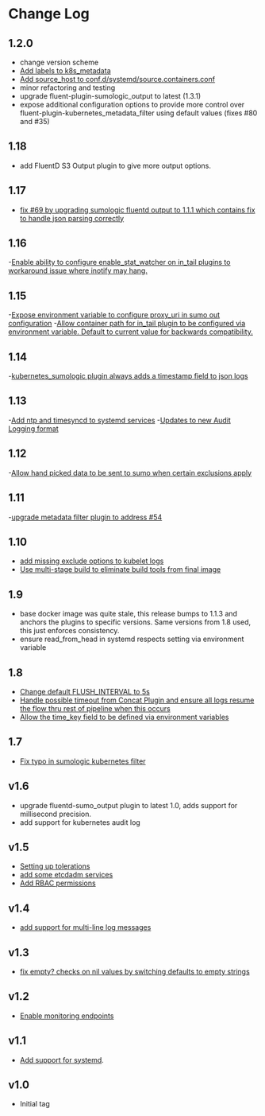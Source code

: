 # Change Log

## 1.2.0
- change version scheme
- [Add labels to k8s_metadata](https://github.com/SumoLogic/fluentd-kubernetes-sumologic/pull/83)
- [Add source_host to conf.d/systemd/source.containers.conf](https://github.com/SumoLogic/fluentd-kubernetes-sumologic/pull/84)
- minor refactoring and testing
- upgrade fluent-plugin-sumologic_output to latest (1.3.1)
- expose additional configuration options to provide more control over fluent-plugin-kubernetes_metadata_filter using default values (fixes #80 and #35)

## 1.18
- add FluentD S3 Output plugin to give more output options.   

## 1.17
- [fix #69 by upgrading sumologic fluentd output to 1.1.1 which contains fix to handle json parsing correctly](https://github.com/SumoLogic/fluentd-kubernetes-sumologic/commit/498bd09fc2f353f0986ef3a9c583e4fb8ce7b401)

## 1.16
-[Enable ability to configure enable_stat_watcher on in_tail plugins to workaround issue where inotify may hang.](https://github.com/SumoLogic/fluentd-kubernetes-sumologic/commit/b963866aea0587d079913f87ca1a60b4d8afb982)

## 1.15
-[Expose environment variable to configure proxy_uri in sumo out configuration](https://github.com/SumoLogic/fluentd-kubernetes-sumologic/issues/65)
-[Allow container path for in_tail plugin to be configured via environment variable.  Default to current value for backwards compatibility.](https://github.com/SumoLogic/fluentd-kubernetes-sumologic/issues/64)

## 1.14
-[kubernetes_sumologic plugin always adds a timestamp field to json logs](https://github.com/SumoLogic/fluentd-kubernetes-sumologic/issues/61)

## 1.13
-[Add ntp and timesyncd to systemd services](https://github.com/SumoLogic/fluentd-kubernetes-sumologic/pull/59#pullrequestreview-115374648)
-[Updates to new Audit Logging format](https://github.com/SumoLogic/fluentd-kubernetes-sumologic/commit/90cc454927055cd337a91942b285e6b57264e8c5)

## 1.12
-[Allow hand picked data to be sent to sumo when certain exclusions apply](https://github.com/SumoLogic/fluentd-kubernetes-sumologic/pull/58)

## 1.11
-[upgrade metadata filter plugin to address #54](https://github.com/SumoLogic/fluentd-kubernetes-sumologic/commit/eb7a69ce5b36a9d8150bd0a0b62f98fb18d35367)

## 1.10
- [add missing exclude options to kubelet logs](https://github.com/SumoLogic/fluentd-kubernetes-sumologic/commit/ced3304f1e64173554a8dee6367c785945f3ce99)
- [Use multi-stage build to eliminate build tools from final image](https://github.com/SumoLogic/fluentd-kubernetes-sumologic/pull/57)

## 1.9
- base docker image was quite stale, this release bumps to 1.1.3 and anchors the plugins to specific versions.  Same versions from 1.8 used, this just enforces consistency.
- ensure read_from_head in systemd respects setting via environment variable 

## 1.8
- [Change default FLUSH_INTERVAL to 5s](https://github.com/SumoLogic/fluentd-kubernetes-sumologic/commit/7b100306d6c84335ee0d4ec6724a3218e8028893)
- [Handle possible timeout from Concat Plugin and ensure all logs resume the flow thru rest of pipeline when this occurs](https://github.com/SumoLogic/fluentd-kubernetes-sumologic/commit/7b100306d6c84335ee0d4ec6724a3218e8028893)
- [Allow the time_key field to be defined via environment variables](https://github.com/SumoLogic/fluentd-kubernetes-sumologic/pull/53)

## 1.7
- [Fix typo in sumologic kubernetes filter](https://github.com/SumoLogic/fluentd-kubernetes-sumologic/pull/51)

## v1.6
 - upgrade fluentd-sumo_output plugin to latest 1.0, adds support for millisecond precision.
 - add support for kubernetes audit log

## v1.5

- [Setting up tolerations](https://github.com/SumoLogic/fluentd-kubernetes-sumologic/pull/43)
- [add some etcdadm services](https://github.com/SumoLogic/fluentd-kubernetes-sumologic/pull/41)
- [Add RBAC permissions ](https://github.com/SumoLogic/fluentd-kubernetes-sumologic/pull/40)

## v1.4

- [add support for multi-line log messages ](https://github.com/SumoLogic/fluentd-kubernetes-sumologic/pull/33)

## v1.3

- [fix empty? checks on nil values by switching defaults to empty strings](https://github.com/SumoLogic/fluentd-kubernetes-sumologic/pull/32)

## v1.2

- [Enable monitoring endpoints](https://github.com/SumoLogic/fluentd-kubernetes-sumologic/pull/28)

## v1.1

- [Add support for systemd](https://github.com/SumoLogic/fluentd-kubernetes-sumologic/pull/21).

## v1.0

- Initial tag